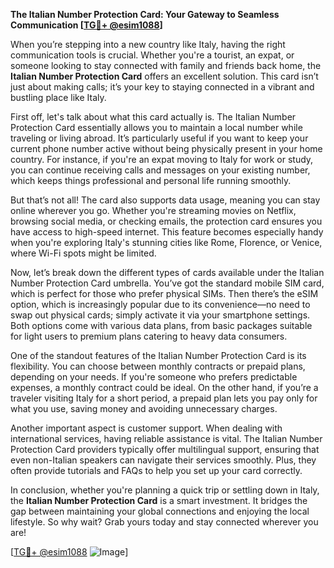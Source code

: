**The Italian Number Protection Card: Your Gateway to Seamless Communication [[TG💪+ @esim1088](https://t.me/s/esim1088)]**

When you’re stepping into a new country like Italy, having the right communication tools is crucial. Whether you're a tourist, an expat, or someone looking to stay connected with family and friends back home, the **Italian Number Protection Card** offers an excellent solution. This card isn’t just about making calls; it’s your key to staying connected in a vibrant and bustling place like Italy.

First off, let's talk about what this card actually is. The Italian Number Protection Card essentially allows you to maintain a local number while traveling or living abroad. It’s particularly useful if you want to keep your current phone number active without being physically present in your home country. For instance, if you're an expat moving to Italy for work or study, you can continue receiving calls and messages on your existing number, which keeps things professional and personal life running smoothly.

But that’s not all! The card also supports data usage, meaning you can stay online wherever you go. Whether you're streaming movies on Netflix, browsing social media, or checking emails, the protection card ensures you have access to high-speed internet. This feature becomes especially handy when you're exploring Italy's stunning cities like Rome, Florence, or Venice, where Wi-Fi spots might be limited.

Now, let’s break down the different types of cards available under the Italian Number Protection Card umbrella. You’ve got the standard mobile SIM card, which is perfect for those who prefer physical SIMs. Then there’s the eSIM option, which is increasingly popular due to its convenience—no need to swap out physical cards; simply activate it via your smartphone settings. Both options come with various data plans, from basic packages suitable for light users to premium plans catering to heavy data consumers.

One of the standout features of the Italian Number Protection Card is its flexibility. You can choose between monthly contracts or prepaid plans, depending on your needs. If you're someone who prefers predictable expenses, a monthly contract could be ideal. On the other hand, if you’re a traveler visiting Italy for a short period, a prepaid plan lets you pay only for what you use, saving money and avoiding unnecessary charges.

Another important aspect is customer support. When dealing with international services, having reliable assistance is vital. The Italian Number Protection Card providers typically offer multilingual support, ensuring that even non-Italian speakers can navigate their services smoothly. Plus, they often provide tutorials and FAQs to help you set up your card correctly.

In conclusion, whether you're planning a quick trip or settling down in Italy, the **Italian Number Protection Card** is a smart investment. It bridges the gap between maintaining your global connections and enjoying the local lifestyle. So why wait? Grab yours today and stay connected wherever you are! 

[[TG💪+ @esim1088](https://t.me/s/esim1088) ![Image](https://i.postimg.cc/Y0z9fWf4/image.png)]